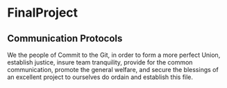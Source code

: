 # FinalProject

## Communication Protocols
We the people of Commit to the Git, in order to form a more perfect Union, establish justice, insure team tranquility, provide for the common communication, promote the general welfare, and secure the blessings of an excellent project to ourselves do ordain and establish this file.
